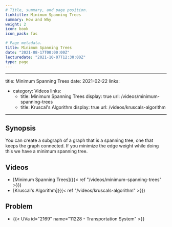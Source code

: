 ```yaml
---
# Title, summary, and page position.
linktitle: Minimum Spanning Trees 
summary: How and Why
weight: 2
icon: book
icon_pack: fas

# Page metadata.
title: Minimum Spanning Trees 
date: "2021-08-17T00:00:00Z"
lecturedate: "2021-10-07T12:30:00Z"
type: page
---
```




---
title: Minimum Spanning Trees
date: 2021-02-22
links:
  - category: Videos
    links:
      - title: Minimum Spanning Trees
        display: true
        url: /videos/minimum-spanning-trees
      - title: Kruscal's Algorithm
        display: true
        url: /videos/kruscals-algorithm
---

## Synopsis

You can create a subgraph of a graph that is a spanning tree, one that keeps the graph connected.
If you minimize the edge weight while doing this we have a minimum spanning tree.

## Videos

 - [Minimum Spanning Trees]({{< ref "/videos/minimum-spanning-trees" >}})
 - [Kruscal's Algorithm]({{< ref "/videos/kruscals-algorithm" >}})

## Problem

 - {{< UVa id="2169" name="11228 - Transportation System" >}}

